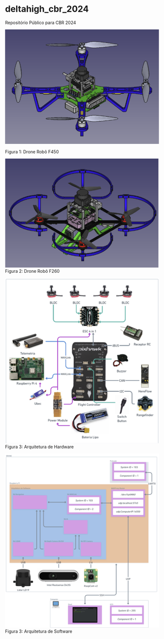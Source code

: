 # deltahigh_cbr_2024
Repositório Público para CBR 2024


![Drone Robô F450](./drone_quad_f450/F450-Montagem.png)

Figura 1: Drone Robô F450 

![Drone Robô F260](./drone_quad_f260/F260-Montagem.png)
Figura 2: Drone Robô F260

![Arquitetura de Hardware](./Arquitetura_Hardware.png)
Figura 3: Arquitetura de Hardware

![Arquitetura de Software](./Arquitetura_Software.png)
Figura 3: Arquitetura de Software
